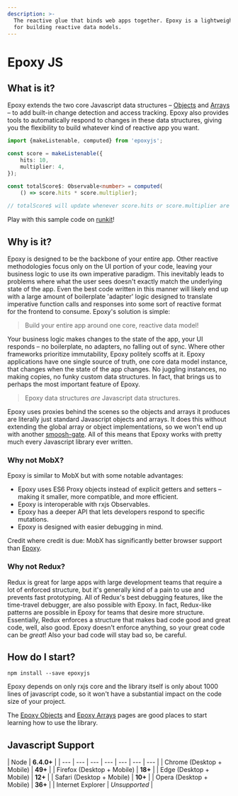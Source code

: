 ```yaml
---
description: >-
  The reactive glue that binds web apps together. Epoxy is a lightweight library
  for building reactive data models.
---
```


# Epoxy JS

## What is it?

Epoxy extends the two core Javascript data structures – [Objects](untitled.md) and [Arrays](epoxy-arrays.md) – to add built-in change detection and access tracking. Epoxy also provides tools to automatically respond to changes in these data structures, giving you the flexibility to build whatever kind of reactive app you want.

```typescript
import {makeListenable, computed} from 'epoxyjs';

const score = makeListenable({
    hits: 10,
    multiplier: 4,
});

const totalScore$: Observable<number> = computed(
    () => score.hits * score.multiplier);
    
// totalScore$ will update whenever score.hits or score.multiplier are modified.
```

Play with this sample code on [runkit](https://runkit.com/embed/2qv6nh3kdynk)!

## Why is it?

Epoxy is designed to be the backbone of your entire app. Other reactive methodologies focus only on the UI portion of your code, leaving your business logic to use its own imperative paradigm. This inevitably leads to problems where what the user sees doesn't exactly match the underlying state of the app. Even the best code written in this manner will likely end up with a large amount of boilerplate 'adapter' logic designed to translate imperative function calls and responses into some sort of reactive format for the frontend to consume. Epoxy's solution is simple:

> Build your entire app around one core, reactive data model!

Your business logic makes changes to the state of the app, your UI responds – no boilerplate, no adapters, no falling out of sync. Where other frameworks prioritize immutability, Epoxy politely scoffs at it. Epoxy applications have one single source of truth, one core data model instance, that changes when the state of the app changes. No juggling instances, no making copies, no funky custom data structures. In fact, that brings us to perhaps the most important feature of Epoxy.

> Epoxy data structures _are_ Javascript data structures.

Epoxy uses proxies behind the scenes so the objects and arrays it produces are literally just standard Javascript objects and arrays. It does this without extending the global array or object implementations, so we won't end up with another [smoosh-gate](https://dev.to/kayis/smooshing-javascript--5dpc). All of this means that Epoxy works with pretty much every Javascript library ever written.

### Why not MobX?

Epoxy is similar to MobX but with some notable advantages:

* Epoxy uses ES6 Proxy objects instead of explicit getters and setters – making it smaller, more compatible, and more efficient.
* Epoxy is interoperable with rxjs Observables.
* Epoxy has a deeper API that lets developers respond to specific mutations.
* Epoxy is designed with easier debugging in mind.

Credit where credit is due: MobX has significantly better browser support than [Epoxy](./#javascript-support).

### Why not Redux?

Redux is great for large apps with large development teams that require a lot of enforced structure, but it's generally kind of a pain to use and prevents fast prototyping. All of Redux's best debugging features, like the time-travel debugger, are also possible with Epoxy. In fact, Redux-like patterns are possible in Epoxy for teams that desire more structure. Essentially, Redux enforces a structure that makes bad code good and great code, well, also good. Epoxy doesn't enforce anything, so your great code can be _great_! Also your bad code will stay bad so, be careful.

## How do I start?

```text
npm install --save epoxyjs
```

Epoxy depends on only rxjs core and the library itself is only about 1000 lines of javascript code, so it won't have a substantial impact on the code size of your project.

The [Epoxy Objects](untitled.md) and [Epoxy Arrays](epoxy-arrays.md) pages are good places to start learning how to use the library.

## Javascript Support

| Node | **6.4.0+** |
| --- | --- | --- | --- | --- | --- | --- |
| Chrome \(Desktop + Mobile\) | **49+** |
| Firefox  \(Desktop + Mobile\) | **18+** |
| Edge \(Desktop + Mobile\) | **12+** |
| Safari \(Desktop + Mobile\) | **10+** |
| Opera \(Desktop + Mobile\) | **36+** |
| Internet Explorer | _Unsupported_ |



